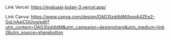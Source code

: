 Link Vercel: https://evaluasi-bulan-3.vercel.app/

Link Canva: https://www.canva.com/design/DAG3IzddldM/bqoA4ZEe2-GsLhAajCGUog/edit?utm_content=DAG3IzddldM&utm_campaign=designshare&utm_medium=link2&utm_source=sharebutton
